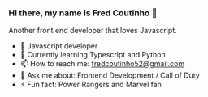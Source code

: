 ### Hi there, my name is Fred Coutinho 👋

Another front end developer that loves Javascript.

- 👾 Javascript developer
- 🌱 Currently learning Typescript and Python
- 📫 How to reach me: fredcoutinho52@gmail.com
- 💬 Ask me about: Frontend Development / Call of Duty
- ⚡ Fun fact: Power Rangers and Marvel fan
